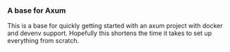### A base for Axum

This is a base for quickly getting started with an axum project with docker and devenv support. Hopefully this shortens the time it takes to set up everything from scratch.
